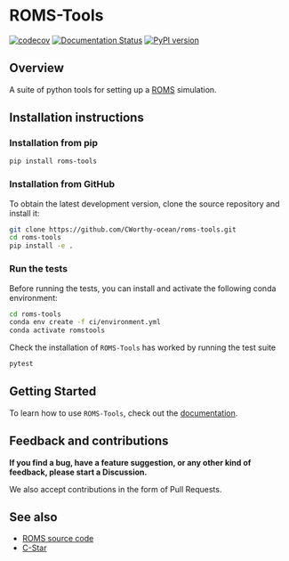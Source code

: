 # ROMS-Tools

[![codecov](https://codecov.io/gh/CWorthy-ocean/roms-tools/graph/badge.svg?token=5S1oNu39xE)](https://codecov.io/gh/CWorthy-ocean/roms-tools)
[![Documentation Status](https://readthedocs.org/projects/roms-tools/badge/?version=latest)](https://roms-tools.readthedocs.io/en/latest/?badge=latest)
[![PyPI version](https://badge.fury.io/py/roms-tools.svg)](https://badge.fury.io/py/roms-tools)

## Overview

A suite of python tools for setting up a [ROMS](https://github.com/CESR-lab/ucla-roms) simulation.

## Installation instructions

### Installation from pip

```bash
pip install roms-tools
```

### Installation from GitHub

To obtain the latest development version, clone the source repository and install it:

```bash
git clone https://github.com/CWorthy-ocean/roms-tools.git
cd roms-tools
pip install -e .
```


### Run the tests

Before running the tests, you can install and activate the following conda environment:

```bash
cd roms-tools
conda env create -f ci/environment.yml
conda activate romstools
```

Check the installation of `ROMS-Tools` has worked by running the test suite
```bash
pytest
```

## Getting Started

To learn how to use `ROMS-Tools`, check out the [documentation](https://roms-tools.readthedocs.io/en/latest/).

## Feedback and contributions

**If you find a bug, have a feature suggestion, or any other kind of feedback, please start a Discussion.**

We also accept contributions in the form of Pull Requests.


## See also

- [ROMS source code](https://github.com/CESR-lab/ucla-roms)
- [C-Star](https://github.com/CWorthy-ocean/C-Star)
